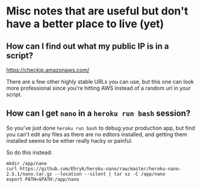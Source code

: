 # Misc notes that are useful but don't have a better place to live (yet)

## How can I find out what my public IP is in a script?

https://checkip.amazonaws.com/

There are a few other highly stable URLs you can use, but this one can look more
professional since you're hitting AWS instead of a random url in your script.

## How can I get `nano` in a `heroku run bash` session?

So you've just done `heroku run bash` to debug your production app, but find you
can't edit any files as there are no editors installed, and getting them
installed seems to be either really hacky or painful.

So do this instead:

```
mkdir /app/nano
curl https://github.com/Ehryk/heroku-nano/raw/master/heroku-nano-2.5.1/nano.tar.gz --location --silent | tar xz -C /app/nano
export PATH=$PATH:/app/nano
```
